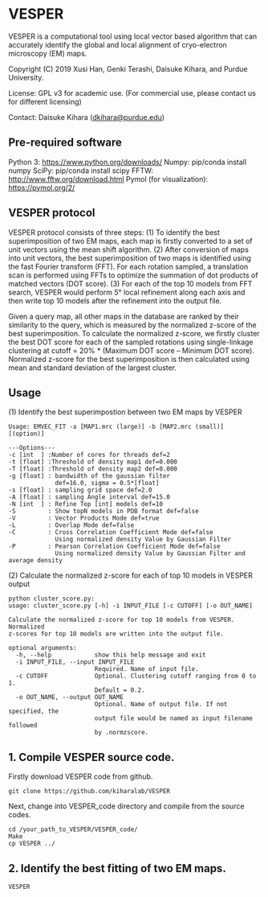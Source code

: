 # VESPER
VESPER is a computational tool using local vector based algorithm that can accurately identify the global and local alignment of cryo-electron microscopy (EM) maps.

Copyright (C) 2019 Xusi Han, Genki Terashi, Daisuke Kihara, and Purdue University.

License: GPL v3 for academic use. (For commercial use, please contact us for different licensing)

Contact: Daisuke Kihara (dkihara@purdue.edu)

## Pre-required software
Python 3: https://www.python.org/downloads/
Numpy: pip/conda install numpy
SciPy: pip/conda install scipy
FFTW: http://www.fftw.org/download.html
Pymol (for visualization): https://pymol.org/2/

## VESPER protocol
VESPER protocol consists of three steps:
(1) To identify the best superimposition of two EM maps, each map is firstly converted to a set of unit vectors using the mean shift algorithm.
(2) After conversion of maps into unit vectors, the best superimposition of two maps is identified using the fast Fourier transform (FFT). For each rotation sampled, a translation scan is performed using FFTs to optimize the summation of dot products of matched vectors (DOT score). 
(3) For each of the top 10 models from FFT search, VESPER would perform 5° local refinement along each axis and then write top 10 models after the refinement into the output file. 

Given a query map, all other maps in the database are ranked by their similarity to the query, which is measured by the normalized z-score of the best superimposition. To calculate the normalized z-score, we firstly cluster the best DOT score for each of the sampled rotations using single-linkage clustering at cutoff = 20% * (Maximum DOT score – Minimum DOT score). Normalized z-score for the best superimposition is then calculated using mean and standard deviation of the largest cluster. 

## Usage
(1) Identify the best superimpostion between two EM maps by VESPER
```
Usage: EMVEC_FIT -a [MAP1.mrc (large)] -b [MAP2.mrc (small)] [(option)]

---Options---
-c [int  ] :Number of cores for threads def=2
-t [float] :Threshold of density map1 def=0.000
-T [float] :Threshold of density map2 def=0.000
-g [float] : bandwidth of the gaussian filter
             def=16.0, sigma = 0.5*[float]
-s [float] : sampling grid space def=2.0
-A [float] : sampling Angle interval def=15.0
-N [int  ] : Refine Top [int] models def=10
-S         : Show topN models in PDB format def=false
-V         : Vector Products Mode def=true
-L         : Overlap Mode def=false
-C         : Cross Correlation Coefficient Mode def=false
             Using normalized density Value by Gaussian Filter
-P         : Pearson Correlation Coefficient Mode def=false
             Using normalized density Value by Gaussian Filter and average density
 ```
 
(2) Calculate the normalized z-score for each of top 10 models in VESPER output
```
python cluster_score.py:
usage: cluster_score.py [-h] -i INPUT_FILE [-c CUTOFF] [-o OUT_NAME]

Calculate the normalized z-score for top 10 models from VESPER. Normalized
z-scores for top 10 models are written into the output file.

optional arguments:
  -h, --help            show this help message and exit
  -i INPUT_FILE, --input INPUT_FILE
                        Required. Name of input file.
  -c CUTOFF             Optional. Clustering cutoff ranging from 0 to 1.
                        Default = 0.2.
  -o OUT_NAME, --output OUT_NAME
                        Optional. Name of output file. If not specified, the
                        output file would be named as input filename followed
                        by .normzscore.
```                       
                        
## 1. Compile VESPER source code.
Firstly download VESPER code from github.
```
git clone https://github.com/kiharalab/VESPER
```
Next, change into VESPER_code directory and compile from the source codes.
```
cd /your_path_to_VESPER/VESPER_code/
Make
cp VESPER ../
```
## 2. Identify the best fitting of two EM maps.
```
VESPER 
